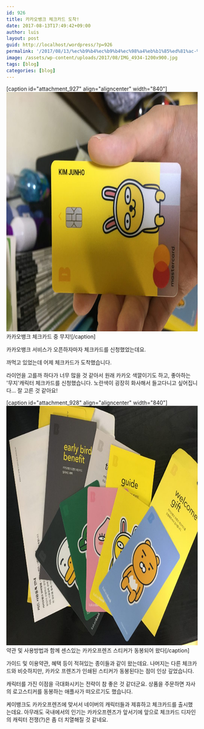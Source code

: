```yaml
---
id: 926
title: 카카오뱅크 체크카드 도착!
date: 2017-08-13T17:49:42+09:00
author: luis
layout: post
guid: http://localhost/wordpress/?p=926
permalink: '/2017/08/13/%ec%b9%b4%ec%b9%b4%ec%98%a4%eb%b1%85%ed%81%ac-%ec%b2%b4%ed%81%ac%ec%b9%b4%eb%93%9c-%eb%8f%84%ec%b0%a9/'
image: /assets/wp-content/uploads/2017/08/IMG_4934-1200x900.jpg
tags: [blog]
categories: [blog]
---
```

[caption id="attachment_927" align="aligncenter" width="840"]<img class="size-large wp-image-927" src="/assets/wp-content/uploads/2017/08/IMG_4934-1024x768.jpg" alt="" width="840" height="630"> 카카오뱅크 체크카드 중 무지![/caption]

카카오뱅크 서비스가 오픈하자마자 체크카드를 신청했었는데요.

까먹고 있었는데 어제 체크카드가 도착했습니다.

라이언을 고를까 하다가 너무 많을 것 같아서 원래 카카오 색깔이기도 하고, 좋아하는 '무지'캐릭터 체크카드를 신청했습니다.
노란색이 굉장히 화사해서 들고다니고 싶어집니다... 잘 고른 것 같아요!

[caption id="attachment_928" align="aligncenter" width="840"]<img class="size-large wp-image-928" src="/assets/wp-content/uploads/2017/08/IMG_4937-1024x768.jpg" alt="" width="840" height="630"> 약관 및 사용방법과 함께 센스있는 카카오프렌즈 스티커가 동봉되어 왔다[/caption]

가이드 및 이용약관, 혜택 등이 적혀있는 종이들과 같이 왔는데요. 나머지는 다른 체크카드와 비슷하지만, 카카오 프렌즈가 인쇄된 스티커가 동봉된다는 점이 인상 깊었습니다.

캐릭터를 가진 이점을 극대화시키는 전략이 참 좋은 것 같더군요. 상품을 주문하면 자사의 로고스티커를 동봉하는 애플사가 떠오르기도 했습니다.

케이뱅크도 카카오프렌즈에 맞서서 네이버의 캐릭터들과 제휴하고 체크카드를 출시했는데요. 아무래도 국내에서의 인기는 카카오프렌즈가 앞서기에 앞으로 체크카드 디자인의 캐릭터 전쟁(?)은 좀 더 치열해질 것 같네요.